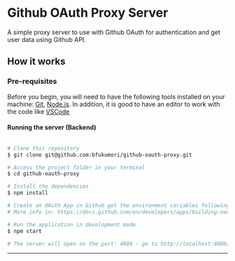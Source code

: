 # Github OAuth Proxy Server 

A simple proxy server to use with Github OAuth for authentication and get user data using Github API.


## How it works

### Pre-requisites

Before you begin, you will need to have the following tools installed on your machine:
[Git](https://git-scm.com), [Node.js](https://nodejs.org/en/).
In addition, it is good to have an editor to work with the code like [VSCode](https://code.visualstudio.com/)

#### Running the server (Backend)

```bash

# Clone this repository
$ git clone git@github.com:bfukumori/github-oauth-proxy.git

# Access the project folder in your terminal
$ cd github-oauth-proxy

# Install the dependencies
$ npm install

# Create an OAuth App in Github get the environment variables following the example in .env.example.
# More info in: https://docs.github.com/en/developers/apps/building-oauth-apps/authorizing-oauth-apps

# Run the application in development mode
$ npm start

# The server will open on the port: 4000 - go to http://localhost:4000/

```

---
